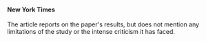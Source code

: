 #### New York Times

The article reports on the paper's results, but does not mention any limitations of the study or the intense criticism it has faced.

